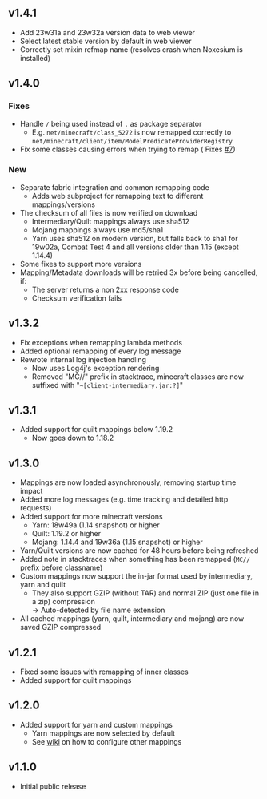 ## v1.4.1

- Add 23w31a and 23w32a version data to web viewer
- Select latest stable version by default in web viewer
- Correctly set mixin refmap name (resolves crash when Noxesium is installed)

## v1.4.0

### Fixes

- Handle `/` being used instead of `.` as package separator
    - E.g. `net/minecraft/class_5272` is now remapped correctly
      to `net/minecraft/client/item/ModelPredicateProviderRegistry`
- Fix some classes causing errors when trying to remap (
  Fixes [#7](https://github.com/booky10/StackDeobfuscator/issues/7))

### New

- Separate fabric integration and common remapping code
    - Adds web subproject for remapping text to different mappings/versions
- The checksum of all files is now verified on download
    - Intermediary/Quilt mappings always use sha512
    - Mojang mappings always use md5/sha1
    - Yarn uses sha512 on modern version, but falls back to sha1 for 19w02a, Combat Test 4 and all versions older than
      1.15 (except 1.14.4)
- Some fixes to support more versions
- Mapping/Metadata downloads will be retried 3x before being cancelled, if:
    - The server returns a non 2xx response code
    - Checksum verification fails

## v1.3.2

- Fix exceptions when remapping lambda methods
- Added optional remapping of every log message
- Rewrote internal log injection handling
    - Now uses Log4j's exception rendering
    - Removed "MC//" prefix in stacktrace, minecraft classes are now suffixed with "`~[client-intermediary.jar:?]`"

## v1.3.1

- Added support for quilt mappings below 1.19.2
    - Now goes down to 1.18.2

## v1.3.0

- Mappings are now loaded asynchronously, removing startup time impact
- Added more log messages (e.g. time tracking and detailed http requests)
- Added support for more minecraft versions
    - Yarn: 18w49a (1.14 snapshot) or higher
    - Quilt: 1.19.2 or higher
    - Mojang: 1.14.4 and 19w36a (1.15 snapshot) or higher
- Yarn/Quilt versions are now cached for 48 hours before being refreshed
- Added note in stacktraces when something has been remapped (`MC//` prefix before classname)
- Custom mappings now support the in-jar format used by intermediary, yarn and quilt
    - They also support GZIP (without TAR) and normal ZIP (just one file in a zip) compression<br>
      → Auto-detected by file name extension
- All cached mappings (yarn, quilt, intermediary and mojang) are now saved GZIP compressed

## v1.2.1

- Fixed some issues with remapping of inner classes
- Added support for quilt mappings

## v1.2.0

- Added support for yarn and custom mappings
    - Yarn mappings are now selected by default
    - See [wiki](https://github.com/booky10/StackDeobfuscator/wiki) on how to configure other mappings

## v1.1.0

- Initial public release

